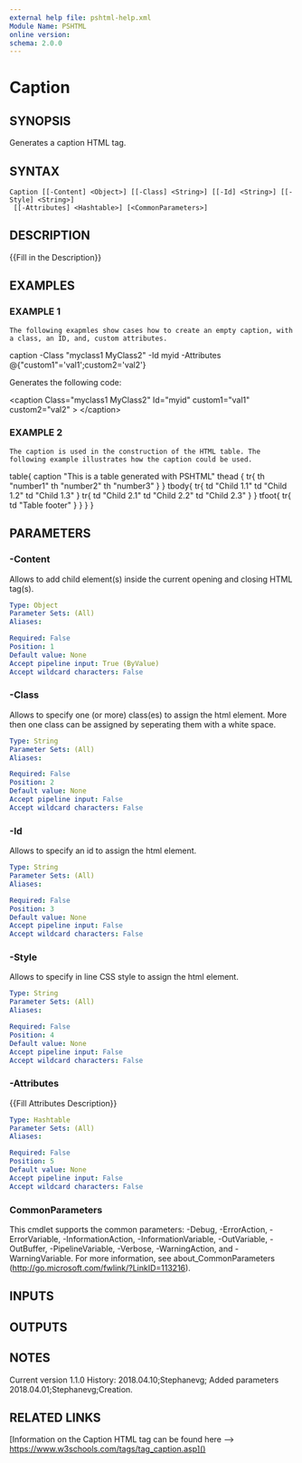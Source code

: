 ```yaml
---
external help file: pshtml-help.xml
Module Name: PSHTML
online version:
schema: 2.0.0
---
```


# Caption

## SYNOPSIS
Generates a caption HTML tag.

## SYNTAX

```
Caption [[-Content] <Object>] [[-Class] <String>] [[-Id] <String>] [[-Style] <String>]
 [[-Attributes] <Hashtable>] [<CommonParameters>]
```

## DESCRIPTION
{{Fill in the Description}}

## EXAMPLES

### EXAMPLE 1
```
The following exapmles show cases how to create an empty caption, with a class, an ID, and, custom attributes.
```

caption -Class "myclass1 MyClass2" -Id myid -Attributes @{"custom1"='val1';custom2='val2'}

Generates the following code:

\<caption Class="myclass1 MyClass2" Id="myid" custom1="val1" custom2="val2"  \>
\</caption\>

### EXAMPLE 2
```
The caption is used in the construction of the HTML table. The following example illustrates how the caption could be used.
```

table{
            caption "This is a table generated with PSHTML"
            thead {
                tr{
                    th "number1"
                    th "number2"
                    th "number3"
                }
            }
            tbody{
                tr{
                    td "Child 1.1"
                    td "Child 1.2"
                    td "Child 1.3"
                }
                tr{
                    td "Child 2.1"
                    td "Child 2.2"
                    td "Child 2.3"
                }
            }
            tfoot{
                tr{
                    td "Table footer"
                }
            }
        }
    }

## PARAMETERS

### -Content
Allows to add child element(s) inside the current opening and closing HTML tag(s).

```yaml
Type: Object
Parameter Sets: (All)
Aliases:

Required: False
Position: 1
Default value: None
Accept pipeline input: True (ByValue)
Accept wildcard characters: False
```

### -Class
Allows to specify one (or more) class(es) to assign the html element.
More then one class can be assigned by seperating them with a white space.

```yaml
Type: String
Parameter Sets: (All)
Aliases:

Required: False
Position: 2
Default value: None
Accept pipeline input: False
Accept wildcard characters: False
```

### -Id
Allows to specify an id to assign the html element.

```yaml
Type: String
Parameter Sets: (All)
Aliases:

Required: False
Position: 3
Default value: None
Accept pipeline input: False
Accept wildcard characters: False
```

### -Style
Allows to specify in line CSS style to assign the html element.

```yaml
Type: String
Parameter Sets: (All)
Aliases:

Required: False
Position: 4
Default value: None
Accept pipeline input: False
Accept wildcard characters: False
```

### -Attributes
{{Fill Attributes Description}}

```yaml
Type: Hashtable
Parameter Sets: (All)
Aliases:

Required: False
Position: 5
Default value: None
Accept pipeline input: False
Accept wildcard characters: False
```

### CommonParameters
This cmdlet supports the common parameters: -Debug, -ErrorAction, -ErrorVariable, -InformationAction, -InformationVariable, -OutVariable, -OutBuffer, -PipelineVariable, -Verbose, -WarningAction, and -WarningVariable.
For more information, see about_CommonParameters (http://go.microsoft.com/fwlink/?LinkID=113216).

## INPUTS

## OUTPUTS

## NOTES
Current version 1.1.0
History:
    2018.04.10;Stephanevg; Added parameters
    2018.04.01;Stephanevg;Creation.

## RELATED LINKS

[Information on the Caption HTML tag can be found here --> https://www.w3schools.com/tags/tag_caption.asp]()

